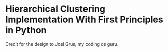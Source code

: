 # Hierarchical Clustering Implementation With First Principles in Python
Credit for the design to Joel Grus, my coding ds guru.
